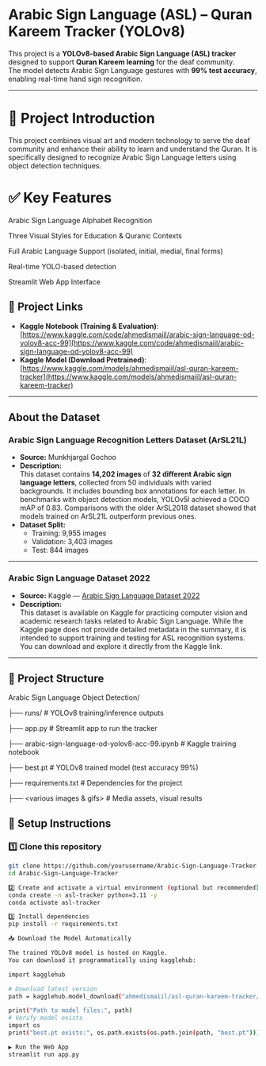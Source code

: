 # Arabic Sign Language (ASL) – Quran Kareem Tracker (YOLOv8)

This project is a **YOLOv8-based Arabic Sign Language (ASL) tracker** designed to support **Quran Kareem learning** for the deaf community.  
The model detects Arabic Sign Language gestures with **99% test accuracy**, enabling real-time hand sign recognition.

---

# 📖 Project Introduction

This project combines visual art and modern technology to serve the deaf community and enhance their ability to learn and understand the Quran. It is specifically designed to recognize Arabic Sign Language letters using object detection techniques.

# ✅ Key Features

Arabic Sign Language Alphabet Recognition

Three Visual Styles for Education & Quranic Contexts

Full Arabic Language Support (isolated, initial, medial, final forms)

Real-time YOLO-based detection

Streamlit Web App Interface

## 📌 Project Links

- **Kaggle Notebook (Training & Evaluation)**: [https://www.kaggle.com/code/ahmedismaiil/arabic-sign-language-od-yolov8-acc-99](https://www.kaggle.com/code/ahmedismaiil/arabic-sign-language-od-yolov8-acc-99)  
- **Kaggle Model (Download Pretrained)**: [https://www.kaggle.com/models/ahmedismaiil/asl-quran-kareem-tracker](https://www.kaggle.com/models/ahmedismaiil/asl-quran-kareem-tracker)

---

## About the Dataset

### Arabic Sign Language Recognition Letters Dataset (ArSL21L)
- **Source:** Munkhjargal Gochoo  
- **Description:**  
  This dataset contains **14,202 images** of **32 different Arabic sign language letters**, collected from 50 individuals with varied backgrounds. It includes bounding box annotations for each letter. In benchmarks with object detection models, YOLOv5l achieved a COCO mAP of 0.83. Comparisons with the older ArSL2018 dataset showed that models trained on ArSL21L outperform previous ones.  
- **Dataset Split:**  
  - Training: 9,955 images  
  - Validation: 3,403 images  
  - Test: 844 images  

---

### Arabic Sign Language Dataset 2022
- **Source:** Kaggle — [Arabic Sign Language Dataset 2022](https://www.kaggle.com/datasets/ammarsayedtaha/arabic-sign-language-dataset-2022)  
- **Description:**  
  This dataset is available on Kaggle for practicing computer vision and academic research tasks related to Arabic Sign Language. While the Kaggle page does not provide detailed metadata in the summary, it is intended to support training and testing for ASL recognition systems. You can download and explore it directly from the Kaggle link.

---

## 📂 Project Structure

Arabic Sign Language Object Detection/

├── runs/ # YOLOv8 training/inference outputs

├── app.py # Streamlit app to run the tracker

├── arabic-sign-language-od-yolov8-acc-99.ipynb # Kaggle training notebook

├── best.pt # YOLOv8 trained model (test accuracy 99%)

├── requirements.txt # Dependencies for the project

├── <various images & gifs> # Media assets, visual results


## 🚀 Setup Instructions

### 1️⃣ Clone this repository
```bash
git clone https://github.com/yourusername/Arabic-Sign-Language-Tracker.git
cd Arabic-Sign-Language-Tracker

2️⃣ Create and activate a virtual environment (optional but recommended)
conda create -n asl-tracker python=3.11 -y
conda activate asl-tracker

3️⃣ Install dependencies
pip install -r requirements.txt

📥 Download the Model Automatically

The trained YOLOv8 model is hosted on Kaggle.
You can download it programmatically using kagglehub:

import kagglehub

# Download latest version
path = kagglehub.model_download("ahmedismaiil/asl-quran-kareem-tracker/pyTorch/default")

print("Path to model files:", path)
# Verify model exists
import os
print("best.pt exists:", os.path.exists(os.path.join(path, "best.pt")))

▶️ Run the Web App
streamlit run app.py


